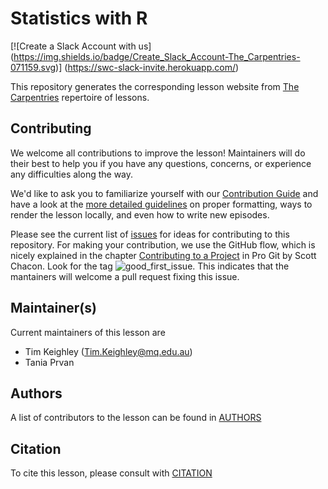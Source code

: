 # Statistics with R

[![Create a Slack Account with us]
(https://img.shields.io/badge/Create_Slack_Account-The_Carpentries-071159.svg)]
(https://swc-slack-invite.herokuapp.com/)

This repository generates the corresponding lesson website from
[The Carpentries](https://carpentries.org/) repertoire of lessons.

## Contributing

We welcome all contributions to improve the lesson! Maintainers will do their best to help you
if you have any questions, concerns, or experience any difficulties along the way.

We'd like to ask you to familiarize yourself with our [Contribution Guide](CONTRIBUTING.md)
and have a look at the [more detailed guidelines][lesson-example] on proper formatting,
ways to render the lesson locally, and even how to write new episodes.

Please see the current list of
[issues](https://github.com/MQ-software-carpentry/statistics-with-r/issues) for ideas for
contributing to this repository. For making your contribution, we use the GitHub flow, which is
nicely explained in the chapter
[Contributing to a Project](http://git-scm.com/book/en/v2/GitHub-Contributing-to-a-Project)
in Pro Git by Scott Chacon.
Look for the tag ![good_first_issue](https://img.shields.io/badge/-good%20first%20issue-gold.svg).
This indicates that the mantainers will welcome a pull request fixing this issue.  


## Maintainer(s)

Current maintainers of this lesson are 

* Tim Keighley ([Tim.Keighley@mq.edu.au](mailto:Tim.Keighley@mq.edu.au))
* Tania Prvan


## Authors

A list of contributors to the lesson can be found in [AUTHORS](AUTHORS)

## Citation

To cite this lesson, please consult with [CITATION](CITATION)

[lesson-example]: https://carpentries.github.io/lesson-example
